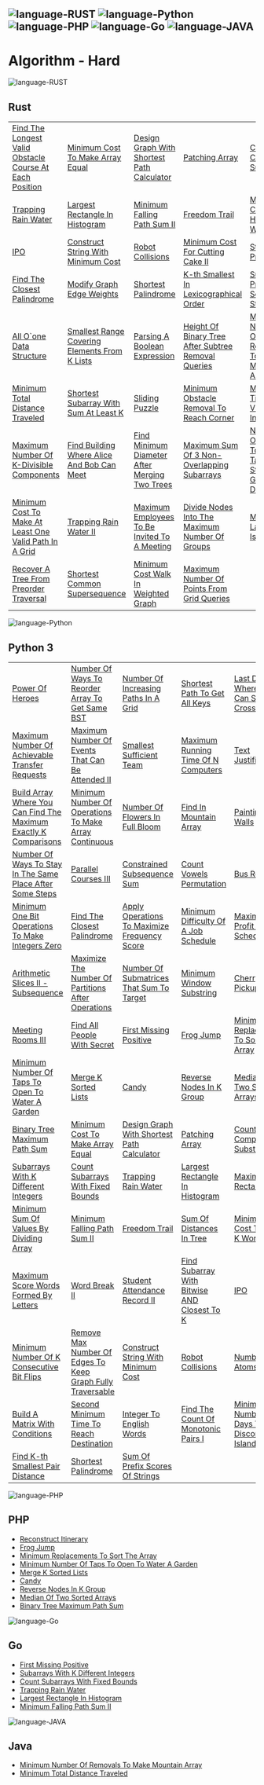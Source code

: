 ![language-RUST](https://img.shields.io/badge/RUST-8d4004?style=for-the-badge&logo=RUST)
![language-Python](https://img.shields.io/badge/Python-ffd43b?style=for-the-badge&logo=PYTHON)
![language-PHP](https://img.shields.io/badge/PHP-acb1f9?style=for-the-badge&logo=PHP)
![language-Go](https://img.shields.io/badge/Go-00add8?style=for-the-badge&logo=GO&logoColor=white)
![language-JAVA](https://img.shields.io/badge/Java-ED8B00?style=for-the-badge&logo=openjdk)
---

# Algorithm - Hard

![language-RUST](https://img.shields.io/badge/RUST-8d4004?style=for-the-badge&logo=RUST)
## Rust

||||||
| :- | :- | :- | :- | :- |
|[Find The Longest Valid Obstacle Course At Each Position](FindTheLongestValidObstacleCourseAtEachPosition.md)|[Minimum Cost To Make Array Equal](MinimumCostToMakeArrayEqual.md)|[Design Graph With Shortest Path Calculator](DesignGraphWithShortestPathCalculator.md)|[Patching Array](PatchingArray.md)|[Count Complete Substrings](CountCompleteSubstrings.md)|
|[Trapping Rain Water](TrappingRainWater.md)|[Largest Rectangle In Histogram](LargestRectangleInHistogram.md)|[Minimum Falling Path Sum II](MinimumFallingPathSumII.md)|[Freedom Trail](FreedomTrail.md)|[Minimum Cost To Hire K Workers](MinimumCostToHireKWorkers.md)|
|[IPO](IPO.md)|[Construct String With Minimum Cost](ConstructStringWithMinimumCost.md)|[Robot Collisions](RobotCollisions.md)|[Minimum Cost For Cutting Cake II](MinimumCostForCuttingCakeII.md)|[Strange Printer](StrangePrinter.md)|
|[Find The Closest Palindrome](FindTheClosestPalindrome.md)|[Modify Graph Edge Weights](ModifyGraphEdgeWeights.md)|[Shortest Palindrome](ShortestPalindrome.md)|[K-th Smallest In Lexicographical Order](KthSmallestInLexicographicalOrder.md)|[Sum Of Prefix Scores Of Strings](SumOfPrefixScoresOfStrings.md)|
|[All O`one Data Structure](AllOOneDataStructure.md)|[Smallest Range Covering Elements From K Lists](SmallestRangeCoveringElementsFromKLists.md)|[Parsing A Boolean Expression](ParsingABooleanExpression.md)|[Height Of Binary Tree After Subtree Removal Queries](HeightOfBinaryTreeAfterSubtreeRemovalQueries.md)|[Minimum Number Of Removals To Make Mountain Array](MinimumNumberOfRemovalsToMakeMountainArray.md)|
|[Minimum Total Distance Traveled](MinimumTotalDistanceTraveled.md)|[Shortest Subarray With Sum At Least K](ShortestSubarrayWithSumAtLeastK.md)|[Sliding Puzzle](SlidingPuzzle.md)|[Minimum Obstacle Removal To Reach Corner](MinimumObstacleRemovalToReachCorner.md)|[Minimum Time To Visit A Cell In A Grid](MinimumTimeToVisitACellInAGrid.md)|
|[Maximum Number Of K-Divisible Components](MaximumNumberOfKDivisibleComponents.md)|[Find Building Where Alice And Bob Can Meet](FindBuildingWhereAliceAndBobCanMeet.md)|[Find Minimum Diameter After Merging Two Trees](FindMinimumDiameterAfterMergingTwoTrees.md)|[Maximum Sum Of 3 Non-Overlapping Subarrays](MaximumSumOf3NonOverlappingSubarrays.md)|[Number Of Ways To Form A Target String Given A Dictionary](NumberOfWaysToFormATargetStringGivenADictionary.md)|
|[Minimum Cost To Make At Least One Valid Path In A Grid](MinimumCostToMakeAtLeastOneValidPathInAGrid.md)|[Trapping Rain Water II](TrappingRainWaterII.md)|[Maximum Employees To Be Invited To A Meeting](MaximumEmployeesToBeInvitedToAMeeting.md)|[Divide Nodes Into The Maximum Number Of Groups](DivideNodesIntoTheMaximumNumberOfGroups.md)|[Making A Large Island](MakingALargeIsland.md)|
|[Recover A Tree From Preorder Traversal](RecoverATreeFromPreorderTraversal.md)|[Shortest Common Supersequence](ShortestCommonSupersequence.md)|[Minimum Cost Walk In Weighted Graph](MinimumCostWalkInWeightedGraph.md)|[Maximum Number Of Points From Grid Queries](MaximumNumberOfPointsFromGridQueries.md)||

![language-Python](https://img.shields.io/badge/Python-ffd43b?style=for-the-badge&logo=PYTHON)
## Python 3

||||||
| :- | :- | :- | :- | :- |
|[Power Of Heroes](PowerOfHeroes.md)|[Number Of Ways To Reorder Array To Get Same BST](NumberOfWaysToReorderArrayToGetSameBST.md)|[Number Of Increasing Paths In A Grid](NumberOfIncreasingPathsInAGrid.md)|[Shortest Path To Get All Keys](ShortestPathToGetAllKeys.md)|[Last Day Where You Can Still Cross](LastDayWhereYouCanStillCross.md)|
|[Maximum Number Of Achievable Transfer Requests](MaximumNumberOfAchievableTransferRequests.md)|[Maximum Number Of Events That Can Be Attended II](MaximumNumberOfEventsThatCanBeAttendedII.md)|[Smallest Sufficient Team](SmallestSufficientTeam.md)|[Maximum Running Time Of N Computers](MaximumRunningTimeOfNComputers.md)|[Text Justification](TextJustification.md)|
|[Build Array Where You Can Find The Maximum Exactly K Comparisons](BuildArrayWhereYouCanFindTheMaximumExactlyKComparisons.md)|[Minimum Number Of Operations To Make Array Continuous](MinimumNumberOfOperationsToMakeArrayContinuous.md)|[Number Of Flowers In Full Bloom](NumberOfFlowersInFullBloom.md)|[Find In Mountain Array](FindInMountainArray.md)|[Painting The Walls](PaintingTheWalls.md)|
|[Number Of Ways To Stay In The Same Place After Some Steps](NumberOfWaysToStayInTheSamePlaceAfterSomeSteps.md)|[Parallel Courses III](ParallelCoursesIII.md)|[Constrained Subsequence Sum](ConstrainedSubsequenceSum.md)|[Count Vowels Permutation](CountVowelsPermutation.md)|[Bus Routes](BusRoutes.md)|
|[Minimum One Bit Operations To Make Integers Zero](MinimumOneBitOperationsToMakeIntegersZero.md)|[Find The Closest Palindrome](FindTheClosestPalindrome.md)|[Apply Operations To Maximize Frequency Score](ApplyOperationsToMaximizeFrequencyScore.md)|[Minimum Difficulty Of A Job Schedule](MinimumDifficultyOfAJobSchedule.md)|[Maximum Profit In Job Scheduling](MaximumProfitInJobScheduling.md)|
|[Arithmetic Slices II - Subsequence](ArithmeticSlicesIISubsequence.md)|[Maximize The Number Of Partitions After Operations](MaximizeTheNumberOfPartitionsAfterOperations.md)|[Number Of Submatrices That Sum To Target](NumberOfSubmatricesThatSumToTarget.md)|[Minimum Window Substring](MinimumWindowSubstring.md)|[Cherry Pickup II](CherryPickupII.md)|
|[Meeting Rooms III](MeetingRoomsIII.md)|[Find All People With Secret](FindAllPeopleWithSecret.md)|[First Missing Positive](FirstMissingPositive.md)|[Frog Jump](FrogJump.md)|[Minimum Replacements To Sort The Array](MinimumReplacementsToSortTheArray.md)|
|[Minimum Number Of Taps To Open To Water A Garden](MinimumNumberOfTapsToOpenToWaterAGarden.md)|[Merge K Sorted Lists](MergeKSortedLists.md)|[Candy](Candy.md)|[Reverse Nodes In K Group](ReverseNodesInKGroup.md)|[Median Of Two Sorted Arrays](MedianOfTwoSortedArrays.md)|
|[Binary Tree Maximum Path Sum](BinaryTreeMaximumPathSum.md)|[Minimum Cost To Make Array Equal](MinimumCostToMakeArrayEqual.md)|[Design Graph With Shortest Path Calculator](DesignGraphWithShortestPathCalculator.md)|[Patching Array](PatchingArray.md)|[Count Complete Substrings](CountCompleteSubstrings.md)|
|[Subarrays With K Different Integers](SubarraysWithKDifferentIntegers.md)|[Count Subarrays With Fixed Bounds](CountSubarraysWithFixedBounds.md)|[Trapping Rain Water](TrappingRainWater.md)|[Largest Rectangle In Histogram](LargestRectangleInHistogram.md)|[Maximal Rectangle](MaximalRectangle.md)|
|[Minimum Sum Of Values By Dividing Array](MinimumSumOfValuesByDividingArray.md)|[Minimum Falling Path Sum II](MinimumFallingPathSumII.md)|[Freedom Trail](FreedomTrail.md)|[Sum Of Distances In Tree](SumOfDistancesInTree.md)|[Minimum Cost To Hire K Workers](MinimumCostToHireKWorkers.md)|
|[Maximum Score Words Formed By Letters](MaximumScoreWordsFormedByLetters.md)|[Word Break II](WordBreakII.md)|[Student Attendance Record II](StudentAttendanceRecordII.md)|[Find Subarray With Bitwise AND Closest To K](FindSubarrayWithBitwiseANDClosestToK.md)|[IPO](IPO.md)|
|[Minimum Number Of K Consecutive Bit Flips](MinimumNumberOfKConsecutiveBitFlips.md)|[Remove Max Number Of Edges To Keep Graph Fully Traversable](RemoveMaxNumberOfEdgesToKeepGraphFullyTraversable.md)|[Construct String With Minimum Cost](ConstructStringWithMinimumCost.md)|[Robot Collisions](RobotCollisions.md)|[Number Of Atoms](NumberOfAtoms.md)|
|[Build A Matrix With Conditions](BuildAMatrixWithConditions.md)|[Second Minimum Time To Reach Destination](SecondMinimumTimeToReachDestination.md)|[Integer To English Words](IntegerToEnglishWords.md)|[Find The Count Of Monotonic Pairs I](FindTheCountOfMonotonicPairsI.md)|[Minimum Number Of Days To Disconnect Island](MinimumNumberOfDaysToDisconnectIsland.md)|
|[Find K-th Smallest Pair Distance](FindKthSmallestPairDistance.md)|[Shortest Palindrome](ShortestPalindrome.md)|[Sum Of Prefix Scores Of Strings](SumOfPrefixScoresOfStrings.md)|||

![language-PHP](https://img.shields.io/badge/PHP-acb1f9?style=for-the-badge&logo=PHP)
## PHP

- [Reconstruct Itinerary](ReconstructItinerary.md)
- [Frog Jump](FrogJump.md)
- [Minimum Replacements To Sort The Array](MinimumReplacementsToSortTheArray.md)
- [Minimum Number Of Taps To Open To Water A Garden](MinimumNumberOfTapsToOpenToWaterAGarden.md)
- [Merge K Sorted Lists](MergeKSortedLists.md)
- [Candy](Candy.md)
- [Reverse Nodes In K Group](ReverseNodesInKGroup.md)
- [Median Of Two Sorted Arrays](MedianOfTwoSortedArrays.md)
- [Binary Tree Maximum Path Sum](BinaryTreeMaximumPathSum.md)

![language-Go](https://img.shields.io/badge/Go-00add8?style=for-the-badge&logo=GO&logoColor=white)
## Go

- [First Missing Positive](FirstMissingPositive.md)
- [Subarrays With K Different Integers](SubarraysWithKDifferentIntegers.md)
- [Count Subarrays With Fixed Bounds](CountSubarraysWithFixedBounds.md)
- [Trapping Rain Water](TrappingRainWater.md)
- [Largest Rectangle In Histogram](LargestRectangleInHistogram.md)
- [Minimum Falling Path Sum II](MinimumFallingPathSumII.md)

![language-JAVA](https://img.shields.io/badge/Java-ED8B00?style=for-the-badge&logo=openjdk)
## Java

- [Minimum Number Of Removals To Make Mountain Array](MinimumNumberOfRemovalsToMakeMountainArray.md)
- [Minimum Total Distance Traveled](MinimumTotalDistanceTraveled.md)
